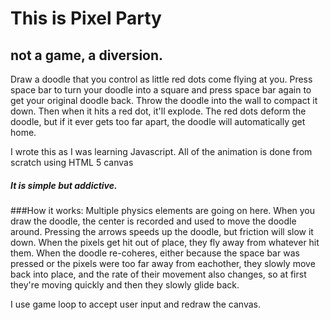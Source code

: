 # This is Pixel Party
## not a game, a diversion.
Draw a doodle that you control as little red dots come flying at you. Press space bar to turn your doodle into a square and press space bar again to get your original doodle back.
Throw the doodle into the wall to compact it down. Then when it hits a red dot, it'll explode. The red dots deform the doodle, but if it ever gets too far apart, the doodle will automatically get home.

I wrote this as I was learning Javascript. All of the animation is done from scratch using HTML 5 canvas

##### It is simple but addictive.

###How it works:
Multiple physics elements are going on here. When you draw the doodle, the center is recorded and used to move the doodle around. Pressing the arrows speeds up the doodle, but friction will slow it down. When the pixels get hit out of place, they fly away from whatever hit them. When the doodle re-coheres, either because the space bar was pressed or the pixels were too far away from eachother, they slowly move back into place, and the rate of their movement also changes, so at first they're moving quickly and then they slowly glide back.

I use game loop to accept user input and redraw the canvas. 

